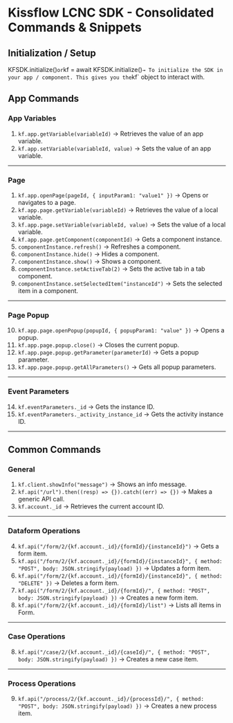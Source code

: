 # Kissflow LCNC SDK - Consolidated Commands & Snippets

## Initialization / Setup

KFSDK.initialize()`or`kf = await KFSDK.initialize()`→ To initialize the SDK in your app / component. This gives you the`kf` object to interact with.

## App Commands

### App Variables

1. `kf.app.getVariable(variableId)` → Retrieves the value of an app variable.
2. `kf.app.setVariable(variableId, value)` → Sets the value of an app variable.

---

### Page

1. `kf.app.openPage(pageId, { inputParam1: "value1" })` → Opens or navigates to a page.
2. `kf.app.page.getVariable(variableId)` → Retrieves the value of a local variable.
3. `kf.app.page.setVariable(variableId, value)` → Sets the value of a local variable.
4. `kf.app.page.getComponent(componentId)` → Gets a component instance.
5. `componentInstance.refresh()` → Refreshes a component.
6. `componentInstance.hide()` → Hides a component.
7. `componentInstance.show()` → Shows a component.
8. `componentInstance.setActiveTab(2)` → Sets the active tab in a tab component.
9. `componentInstance.setSelectedItem("instanceId")` → Sets the selected item in a component.

---

### Page Popup

10. `kf.app.page.openPopup(popupId, { popupParam1: "value" })` → Opens a popup.
11. `kf.app.page.popup.close()` → Closes the current popup.
12. `kf.app.page.popup.getParameter(parameterId)` → Gets a popup parameter.
13. `kf.app.page.popup.getAllParameters()` → Gets all popup parameters.

---

### Event Parameters

14. `kf.eventParameters._id` → Gets the instance ID.
15. `kf.eventParameters._activity_instance_id` → Gets the activity instance ID.

---

## Common Commands

### General

1. `kf.client.showInfo("message")` → Shows an info message.
2. `kf.api("/url").then((resp) => {}).catch((err) => {})` → Makes a generic API call.
3. `kf.account._id` → Retrieves the current account ID.

---

### Dataform Operations

4. `kf.api("/form/2/{kf.account._id}/{formId}/{instanceId}")` → Gets a form item.
5. `kf.api("/form/2/{kf.account._id}/{formId}/{instanceId}", { method: "POST", body: JSON.stringify(payload) })` → Updates a form item.
6. `kf.api("/form/2/{kf.account._id}/{formId}/{instanceId}", { method: "DELETE" })` → Deletes a form item.
7. `kf.api("/form/2/{kf.account._id}/{formId}/", { method: "POST", body: JSON.stringify(payload) })` → Creates a new form item.
8. `kf.api("/form/2/{kf.account._id}/{formId}/list")` → Lists all items in Form.

---

### Case Operations

8. `kf.api("/case/2/{kf.account._id}/{caseId}/", { method: "POST", body: JSON.stringify(payload) })` → Creates a new case item.

---

### Process Operations

9. `kf.api("/process/2/{kf.account._id}/{processId}/", { method: "POST", body: JSON.stringify(payload) })` → Creates a new process item.
